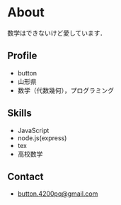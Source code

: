 # About
数学はできないけど愛しています．

## Profile
- button
- 山形県
- 数学（代数幾何），プログラミング

## Skills
- JavaScript
- node.js(express)
- tex
- 高校数学

## Contact
- button.4200pq@gmail.com
